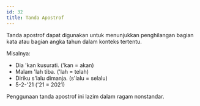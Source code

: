 ```yaml
---
id: 32
title: Tanda Apostrof
---
```


Tanda apostrof dapat digunakan untuk menunjukkan penghilangan bagian kata atau bagian angka tahun dalam konteks tertentu.

Misalnya:

- Dia 'kan kusurati. ('kan = akan)
- Malam 'lah tiba. ('lah = telah)
- Diriku s'lalu dimanja. (s'lalu = selalu)
- 5-2-'21 ('21 = 2021)

<Note>
Penggunaan tanda apostrof ini lazim dalam ragam nonstandar.
</Note>
